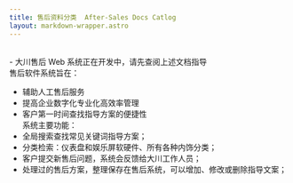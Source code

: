 ```yaml
---
title: 售后资料分类  After-Sales Docs Catlog
layout: markdown-wrapper.astro
---
```


<br />
- 大川售后 Web 系统正在开发中，请先查阅上述文档指导
<br />
售后软件系统旨在：

- 辅助人工售后服务
- 提高企业数字化专业化高效率管理
- 客户第一时间查找指导方案的便捷性
		<br />
系统主要功能：
- 全局搜索查找常见关键词指导方案；
- 分类检索：仪表盘和娱乐屏软硬件、所有各种内饰分类；
- 客户提交新售后问题，系统会反馈给大川工作人员；
- 处理过的售后方案，整理保存在售后系统，可以增加、修改或删除指导文案；